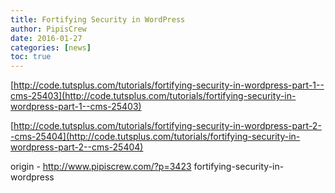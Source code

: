 ```yaml
---
title: Fortifying Security in WordPress
author: PipisCrew
date: 2016-01-27
categories: [news]
toc: true
---
```


[http://code.tutsplus.com/tutorials/fortifying-security-in-wordpress-part-1--cms-25403](http://code.tutsplus.com/tutorials/fortifying-security-in-wordpress-part-1--cms-25403)

[http://code.tutsplus.com/tutorials/fortifying-security-in-wordpress-part-2--cms-25404](http://code.tutsplus.com/tutorials/fortifying-security-in-wordpress-part-2--cms-25404)

origin - http://www.pipiscrew.com/?p=3423 fortifying-security-in-wordpress